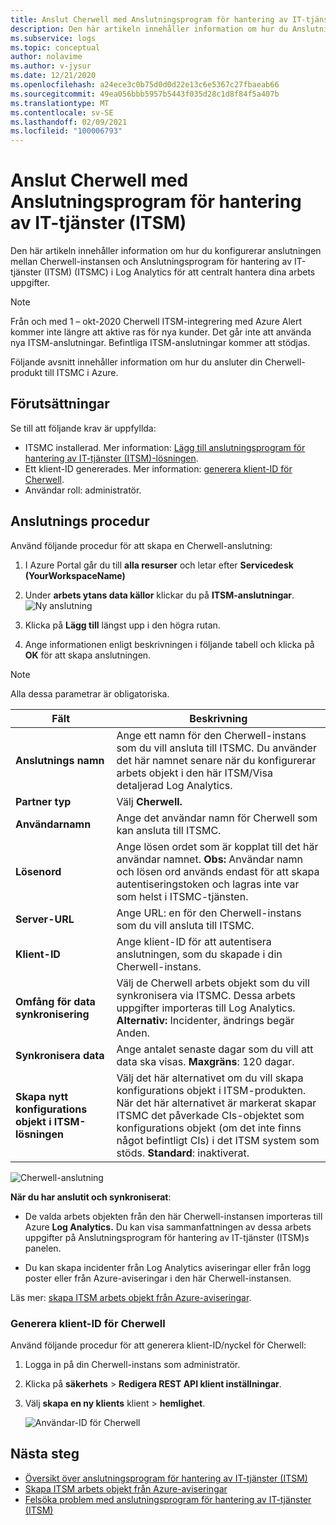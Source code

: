 ```yaml
---
title: Anslut Cherwell med Anslutningsprogram för hantering av IT-tjänster (ITSM)
description: Den här artikeln innehåller information om hur du Anslutningsprogram för hantering av IT-tjänster (ITSM) Cherwell (ITSMC) i Azure Monitor för att centralt övervaka och hantera ITSM arbets objekt.
ms.subservice: logs
ms.topic: conceptual
author: nolavime
ms.author: v-jysur
ms.date: 12/21/2020
ms.openlocfilehash: a24ece3c0b75d0d0d22e13c6e5367c27fbaeab66
ms.sourcegitcommit: 49ea056bbb5957b5443f035d28c1d8f84f5a407b
ms.translationtype: MT
ms.contentlocale: sv-SE
ms.lasthandoff: 02/09/2021
ms.locfileid: "100006793"
---
```

# <a name="connect-cherwell-with-it-service-management-connector"></a>Anslut Cherwell med Anslutningsprogram för hantering av IT-tjänster (ITSM)

Den här artikeln innehåller information om hur du konfigurerar anslutningen mellan Cherwell-instansen och Anslutningsprogram för hantering av IT-tjänster (ITSM) (ITSMC) i Log Analytics för att centralt hantera dina arbets uppgifter.

> [!NOTE]
> Från och med 1 – okt-2020 Cherwell ITSM-integrering med Azure Alert kommer inte längre att aktive ras för nya kunder. Det går inte att använda nya ITSM-anslutningar.
> Befintliga ITSM-anslutningar kommer att stödjas.

Följande avsnitt innehåller information om hur du ansluter din Cherwell-produkt till ITSMC i Azure.

## <a name="prerequisites"></a>Förutsättningar

Se till att följande krav är uppfyllda:

- ITSMC installerad. Mer information: [Lägg till anslutningsprogram för hantering av IT-tjänster (ITSM)-lösningen](./itsmc-definition.md#add-it-service-management-connector).
- Ett klient-ID genererades. Mer information: [generera klient-ID för Cherwell](#generate-client-id-for-cherwell).
- Användar roll: administratör.

## <a name="connection-procedure"></a>Anslutnings procedur

Använd följande procedur för att skapa en Cherwell-anslutning:

1. I Azure Portal går du till **alla resurser** och letar efter **Servicedesk (YourWorkspaceName)**

2. Under **arbets ytans data källor** klickar du på **ITSM-anslutningar**.
    ![Ny anslutning](media/itsmc-connections/add-new-itsm-connection.png)

3. Klicka på **Lägg till** längst upp i den högra rutan.

4. Ange informationen enligt beskrivningen i följande tabell och klicka på **OK** för att skapa anslutningen.

> [!NOTE]
> Alla dessa parametrar är obligatoriska.

| **Fält** | **Beskrivning** |
| --- | --- |
| **Anslutnings namn**   | Ange ett namn för den Cherwell-instans som du vill ansluta till ITSMC.  Du använder det här namnet senare när du konfigurerar arbets objekt i den här ITSM/Visa detaljerad Log Analytics. |
| **Partner typ**   | Välj **Cherwell.** |
| **Användarnamn**   | Ange det användar namn för Cherwell som kan ansluta till ITSMC. |
| **Lösenord**   | Ange lösen ordet som är kopplat till det här användar namnet. **Obs:** Användar namn och lösen ord används endast för att skapa autentiseringstoken och lagras inte var som helst i ITSMC-tjänsten.|
| **Server-URL**   | Ange URL: en för den Cherwell-instans som du vill ansluta till ITSMC. |
| **Klient-ID**   | Ange klient-ID för att autentisera anslutningen, som du skapade i din Cherwell-instans.   |
| **Omfång för data synkronisering**   | Välj de Cherwell arbets objekt som du vill synkronisera via ITSMC.  Dessa arbets uppgifter importeras till Log Analytics.   **Alternativ:**  Incidenter, ändrings begär Anden. |
| **Synkronisera data** | Ange antalet senaste dagar som du vill att data ska visas. **Maxgräns**: 120 dagar. |
| **Skapa nytt konfigurations objekt i ITSM-lösningen** | Välj det här alternativet om du vill skapa konfigurations objekt i ITSM-produkten. När det här alternativet är markerat skapar ITSMC det påverkade CIs-objektet som konfigurations objekt (om det inte finns något befintligt CIs) i det ITSM system som stöds. **Standard**: inaktiverat. |

![Cherwell-anslutning](media/itsmc-connections/itsm-connections-cherwell-latest.png)

**När du har anslutit och synkroniserat**:

- De valda arbets objekten från den här Cherwell-instansen importeras till Azure **Log Analytics.** Du kan visa sammanfattningen av dessa arbets uppgifter på Anslutningsprogram för hantering av IT-tjänster (ITSM)s panelen.

- Du kan skapa incidenter från Log Analytics aviseringar eller från logg poster eller från Azure-aviseringar i den här Cherwell-instansen.

Läs mer: [skapa ITSM arbets objekt från Azure-aviseringar](./itsmc-definition.md#create-itsm-work-items-from-azure-alerts).

### <a name="generate-client-id-for-cherwell"></a>Generera klient-ID för Cherwell

Använd följande procedur för att generera klient-ID/nyckel för Cherwell:

1. Logga in på din Cherwell-instans som administratör.
2. Klicka på **säkerhets**  >  **Redigera REST API klient inställningar**.
3. Välj **skapa en ny klients** klient  >  **hemlighet**.

    ![Användar-ID för Cherwell](media/itsmc-connections/itsmc-cherwell-client-id.png)

## <a name="next-steps"></a>Nästa steg

* [Översikt över anslutningsprogram för hantering av IT-tjänster (ITSM)](itsmc-overview.md)
* [Skapa ITSM arbets objekt från Azure-aviseringar](./itsmc-definition.md#create-itsm-work-items-from-azure-alerts)
* [Felsöka problem med anslutningsprogram för hantering av IT-tjänster (ITSM)](./itsmc-resync-servicenow.md)